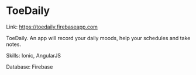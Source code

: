 # ToeDaily
Link: https://toedaily.firebaseapp.com

ToeDaily. An app will record your daily moods, help your schedules and take notes.

Skills: Ionic, AngularJS

Database: Firebase

